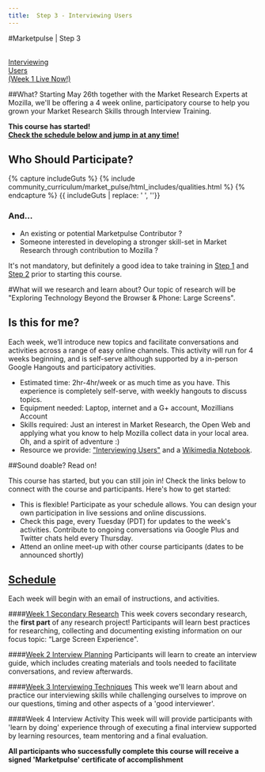 ```yaml
---
title:  Step 3 - Interviewing Users
---
```


#Marketpulse | Step 3

<br>

<a class="btn btn-lg btn-warning ladder-step" href="/modules/marketpulse_activities/step_3/">
  <i class="fa fa-microphone fa-5x pull-left"></i>Interviewing<br>Users <br/> (Week 1 Live Now!)</a>


##What?
Starting May 26th together with the Market Research Experts at Mozilla, we'll be offering a 4 week online, participatory course to help you grown your Market Research Skills through Interview Training.

**This course has started! <br>
<a href="#schedule">Check the schedule below and jump in at any time!</a>**

## Who Should Participate?

{% capture includeGuts %}
{% include community_curriculum/market_pulse/html_includes/qualities.html %}
{% endcapture %}
{{ includeGuts | replace: '    ', ''}}

### And...
* An existing or potential Marketpulse Contributor ?
* Someone interested in developing a stronger skill-set in Market Research through contribution to Mozilla ?

<i class="fa fa-lightbulb-o fa-2x pull-left"></i> It's not mandatory, but definitely a good idea to take training in [Step 1](/modules/marketpulse_activities/step_1/) and [Step 2](modules/marketpulse_activities/step_2/) prior to starting this course.

#What will we research and learn about?
Our topic of research will be "Exploring Technology Beyond the Browser & Phone: Large Screens".


## Is this for me?

Each week, we’ll introduce new topics and facilitate conversations and activities across a range of easy online channels.  This activity will run for 4 weeks beginning, and is self-serve although supported by a in-person Google Hangouts and participatory activities.


* Estimated time: 2hr-4hr/week or as much time as you have. This experience is completely self-serve, with weekly hangouts to discuss topics.
* Equipment needed: Laptop, internet and a G+ account, Mozillians Account
* Skills required: Just an interest in Market Research, the Open Web and applying what you know to help Mozilla collect data in your local area. Oh, and a spirit of adventure :)
* Resource we provide: ["Interviewing Users"](http://rosenfeldmedia.com/books/interviewing-users/) and a [Wikimedia Notebook](http://store.wikimedia.org/products/wikipedia-notebooks).

##Sound doable? Read on!

This course has started, but you can still join in!  Check the links below to connect with the course and participants.  Here's how to get started:

* This is flexible! Participate as your schedule allows. You can design your own participation in live sessions and online discussions.
* Check this page, every Tuesday (PDT) for updates to the week's activities. Contribute to ongoing conversations via Google Plus and Twitter chats held every Thursday.
* Attend an online meet-up with other course participants (dates to be announced shortly)


## <a href name="schedule">Schedule</a>


Each week will begin with an email of instructions, and activities.

####[Week 1  Secondary Research](/pages/secondary_research.html)
This week covers secondary research, the **first part** of any research project!
Participants will learn best practices for researching, collecting and documenting existing information on our focus topic: “Large Screen Experience".

####[Week 2  Interview Planning](/pages/interview_planning.html)
Participants will learn to create an interview guide, which includes creating materials and tools needed to facilitate conversations, and review afterwards. 

####[Week 3  Interviewing Techniques](/pages/interviewing_techniques.html)
This week we'll learn about and practice our interviewing skills while challenging ourselves to improve on our questions, timing and other aspects of a 'good interviewer'.

####Week 4  Interview Activity 
This week will will provide participants with 'learn by doing' experience through of executing a final interview supported by learning resources, team mentoring and a final evaluation.

**All participants who successfully complete this course will receive a signed 'Marketpulse' certificate of accomplishment**
